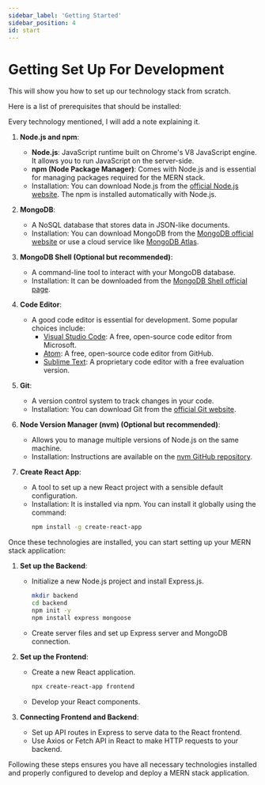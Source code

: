 ```yaml
---
sidebar_label: 'Getting Started'
sidebar_position: 4
id: start
---
```


# Getting Set Up For Development
This will show you how to set up our technology stack from scratch.

Here is a list of prerequisites that should be installed:

Every technology mentioned, I will add a note explaining it.

1. **Node.js and npm**:
   - **Node.js**: JavaScript runtime built on Chrome's V8 JavaScript engine. It allows you to run JavaScript on the server-side.
   - **npm (Node Package Manager)**: Comes with Node.js and is essential for managing packages required for the MERN stack.
   - Installation: You can download Node.js from the [official Node.js website](https://nodejs.org/). The npm is installed automatically with Node.js.

2. **MongoDB**:
   - A NoSQL database that stores data in JSON-like documents.
   - Installation: You can download MongoDB from the [MongoDB official website](https://www.mongodb.com/try/download/community) or use a cloud service like [MongoDB Atlas](https://www.mongodb.com/cloud/atlas).

3. **MongoDB Shell (Optional but recommended)**:
   - A command-line tool to interact with your MongoDB database.
   - Installation: It can be downloaded from the [MongoDB Shell official page](https://www.mongodb.com/try/download/shell).

4. **Code Editor**:
   - A good code editor is essential for development. Some popular choices include:
     - [Visual Studio Code](https://code.visualstudio.com/): A free, open-source code editor from Microsoft.
     - [Atom](https://atom.io/): A free, open-source code editor from GitHub.
     - [Sublime Text](https://www.sublimetext.com/): A proprietary code editor with a free evaluation version.

5. **Git**:
   - A version control system to track changes in your code.
   - Installation: You can download Git from the [official Git website](https://git-scm.com/).

6. **Node Version Manager (nvm) (Optional but recommended)**:
   - Allows you to manage multiple versions of Node.js on the same machine.
   - Installation: Instructions are available on the [nvm GitHub repository](https://github.com/nvm-sh/nvm).

7. **Create React App**:
   - A tool to set up a new React project with a sensible default configuration.
   - Installation: It is installed via npm. You can install it globally using the command:
     ```sh
     npm install -g create-react-app
     ```

Once these technologies are installed, you can start setting up your MERN stack application:

1. **Set up the Backend**:
   - Initialize a new Node.js project and install Express.js.
     ```sh
     mkdir backend
     cd backend
     npm init -y
     npm install express mongoose
     ```
   - Create server files and set up Express server and MongoDB connection.

2. **Set up the Frontend**:
   - Create a new React application.
     ```sh
     npx create-react-app frontend
     ```
   - Develop your React components.

3. **Connecting Frontend and Backend**:
   - Set up API routes in Express to serve data to the React frontend.
   - Use Axios or Fetch API in React to make HTTP requests to your backend.

Following these steps ensures you have all necessary technologies installed and properly configured to develop and deploy a MERN stack application.